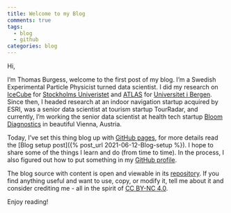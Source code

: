 ```yaml
---
title: Welcome to my Blog
comments: true
tags:
  - blog
  - github
categories: blog
---
```


Hi,

I’m Thomas Burgess, welcome to the first post of my blog. 
I’m a Swedish Experimental Particle Physicist turned data scientist. 
I did my research on [IceCube](https://icecube.wisc.edu/)
for [Stockholms Univeristet](https://www.su.se/) and 
[ATLAS](https://atlas.cern/) for [Universitet i Bergen](https://www.uib.no). 
Since then, I headed research at an indoor navigation startup acquired by ESRI,
was a senior data scientist at tourism startup TourRadar, and currently, I’m 
working the senior data scientist at health tech startup 
[Bloom Diagnostics](https://www.bloomdiagnostics.com/en_AT) in beautiful 
Vienna, Austria.

Today, I’ve set this thing blog up with 
[GitHub pages](https://pages.github.com/), 
for more details read the 
[Blog setup post]({% post_url 2021-06-12-Blog-setup %}). I hope to share some 
of the things I learn and do (from time to time). In the process, I also 
figured out how to put something in my 
[GitHub profile](https://github.com/thomasburgess).

The blog source with content is open and viewable in its 
[repository](https://github.com/thomasburgess/thomasburgess.github.io).
If you find anything useful and want to use, copy, or modify it, tell me 
about it and consider crediting me - all in the spirit of 
[CC BY-NC 4.0](https://creativecommons.org/licenses/by-nc/4.0/).

Enjoy reading!
